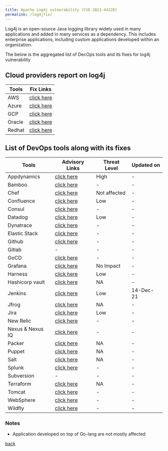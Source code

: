 ```yaml
---
title: Apache Log4j vulnerability (CVE-2021-44228)
permalink: /log4jfix/
---
```


Log4j is an open-source Java logging library widely used in many applications and added in many services as a dependency. This includes enterprise applications, including custom applications developed within an organization.

The below is the aggregated list of DecOps tools and its fixes for log4j vulnerability
## Cloud providers report on log4j

| Tools       | Fix Links |
| ----------- | ----------- |
|	AWS	|	[click here](https://aws.amazon.com/security/security-bulletins/AWS-2021-006/)	|
|	Azure	|	[click here](https://msrc-blog.microsoft.com/2021/12/11/microsofts-response-to-cve-2021-44228-apache-log4j2/)	|
|	GCP	|	[click here](https://cloud.google.com/blog/products/identity-security/cloud-ids-to-help-detect-cve-2021-44228-apache-log4j-vulnerability)	|
|	Oracle	|	[click here](https://www.oracle.com/security-alerts/alert-cve-2021-44228.html)	|
|	Redhat	|	[click here](https://access.redhat.com/security/cve/cve-2021-44228)	|

## List of DevOps tools along with its fixes

| Tools        | Advisory Links    | Threat Level  | Updated on   |
|------------- |------------- |-------------- |------------- |
| Appdynamics | [click here](https://docs.appdynamics.com/display/PAA/Security+Advisory%3A+Apache+Log4j+Vulnerability) | High | - |
| Bamboo | [click here](https://confluence.atlassian.com/kb/faq-for-cve-2021-44228-1103069406.html) | - | - |
| Chef | [click here](https://www.chef.io/blog/is-chef-vulnerable-to-cve-2021-44228-(log4j)) | Not affected | - |
| Confluence| [click here](https://confluence.atlassian.com/kb/faq-for-cve-2021-44228-1103069406.html) | Low | - |
| Consul | [click here](https://discuss.hashicorp.com/t/hcsec-2021-32-hashicorp-response-to-apache-log4j-2-security-issue-cve-2021-44228/33138) | - | - |
| Datadog| [click here](https://www.datadoghq.com/log4j-vulnerability/) | Low | - |
| Dynatrace | [click here](https://www.dynatrace.com/news/blog/log4shell-vulnerability/) | - | - |
| Elastic Stack | [click here](https://discuss.elastic.co/t/apache-log4j2-remote-code-execution-rce-vulnerability-cve-2021-44228-esa-2021-31/291476) | - | - |
| Github | [click here](https://github.blog/2021-12-13-githubs-response-to-log4j-vulnerability-cve-2021-44228/) | - | - |
| Gitlab | - | - | - |
| GoCD | [click here](https://github.com/gocd/gocd/discussions/9931) | - | - |
| Grafana | [click here](https://github.com/grafana/grafana/issues/43000) | No Impact | - |
| Harness | [click here](https://harness.io/blog/log4shell-response/) | Low | - |
| Hashicorp vault | [click here](https://discuss.hashicorp.com/t/hcsec-2021-32-hashicorp-response-to-apache-log4j-2-security-issue-cve-2021-44228/33138) | NA | - |
| Jenkins | [click here](https://www.jenkins.io/blog/2021/12/10/log4j2-rce-CVE-2021-44228/) | Low | 14-Dec-21 |
| Jfrog | [click here](https://jfrog.com/knowledge-base/general-jfrog-services-are-not-affected-by-vulnerability-cve-2021-44228/) | NA | - |
| Jira | [click here](https://confluence.atlassian.com/kb/faq-for-cve-2021-44228-1103069406.html) | Low | - |
| New Relic | [click here](https://discuss.newrelic.com/t/log4j-zero-day-vulnerability-and-the-new-relic-java-agent/170322) | - | - |
| Nexus & Nexus IQ | [click here](https://blog.sonatype.com/a-new-0-day-log4j-vulnerability-discovered-in-the-wild) | - | - |
| Packer | [click here](https://discuss.hashicorp.com/t/hcsec-2021-32-hashicorp-response-to-apache-log4j-2-security-issue-cve-2021-44228/33138) | NA | - |
| Puppet | [click here](https://puppet.com/blog/puppet-response-to-remote-code-execution-vulnerability-cve-2021-44228/) | NA | - |
| Salt | [click here](https://salt.security/blog/the-log4shell-cve-2021-44228-vulnerability-what-it-is-how-it-works-and-how-to-protect-yourself) | NA | - |
| Splunk | [click here](https://www.splunk.com/en_us/blog/bulletins/splunk-security-advisory-for-apache-log4j-cve-2021-44228.html) | - | - |
| Subversion | - | - | - |
| Terraform | [click here](https://discuss.hashicorp.com/t/hcsec-2021-32-hashicorp-response-to-apache-log4j-2-security-issue-cve-2021-44228/33138) | NA | - |
| Tomcat | [click here](http://mail-archives.apache.org/mod_mbox/www-announce/202112.mbox/%3C028d1058-2e48-f72c-2037-2070d73b7411@apache.org%3E) | - | - |
| WebSphere | [click here](https://www.ibm.com/support/pages/node/6525706) | - | - |
| Wildfly| [click here](https://www.wildfly.org/news/2021/12/13/Log4j-CVEs/) | - | - |

### Notes
* Application developed on top of Go-lang are not mostly affected

[back](index.md)